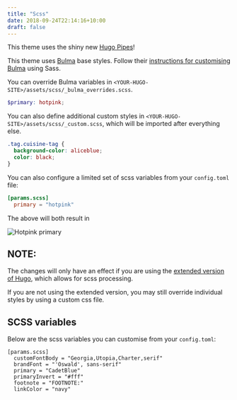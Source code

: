 ```yaml
---
title: "Scss"
date: 2018-09-24T22:14:16+10:00
draft: false
---
```


This theme uses the shiny new [Hugo Pipes](https://gohugo.io/hugo-pipes/)!

This theme uses [Bulma](https://bulma.io/) base styles. Follow their [instructions for customising Bulma](https://bulma.io/documentation/overview/customize/) using Sass.

You can override Bulma variables in `<YOUR-HUGO-SITE>/assets/scss/_bulma_overrides.scss`.

```scss 
$primary: hotpink;

```

You can also define additional custom styles in   `<YOUR-HUGO-SITE>/assets/scss/_custom.scss`, which will be imported after everything else.

```scss
.tag.cuisine-tag {
  background-color: aliceblue;
  color: black;
}

```

You can also configure a limited set of scss variables from your `config.toml` file:

```toml
[params.scss]
  primary = "hotpink"
```

The above will both result in

![Hotpink primary](/images/screenshot-configure-scss.png)

## NOTE:

The changes will only have an effect if you are using the [extended version of Hugo](https://gohugo.io/getting-started/installing), which allows for scss processing. 

If you are not using the extended version, you may still override individual styles by using a custom css file.

## SCSS variables

Below are the scss variables you can customise from your `config.toml`:

```
[params.scss]
  customFontBody = "Georgia,Utopia,Charter,serif"
  brandFont = "'Oswald', sans-serif"
  primary = "CadetBlue"
  primaryInvert = "#fff"
  footnote = "FOOTNOTE:"
  linkColor = "navy"
  
```